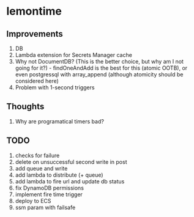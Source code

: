 # lemontime

## Improvements

1. DB
1. Lambda extension for Secrets Manager cache
1. Why not DocumentDB? (This is the better choice, but why am I not going for it?) - findOneAndAdd is the best for this (atomic OOTB), or even postgressql with array_append (although atomicity should be considered here)
1. Problem with 1-second triggers

## Thoughts

1. Why are programatical timers bad?

## TODO

1. checks for failure
1. delete on unsuccessful second write in post
1. add queue and write
1. add lambda to distribute (+ queue)
1. add lambda to fire url and update db status
1. fix DynamoDB permissions
1. implement fire time trigger
1. deploy to ECS
1. ssm param with failsafe
